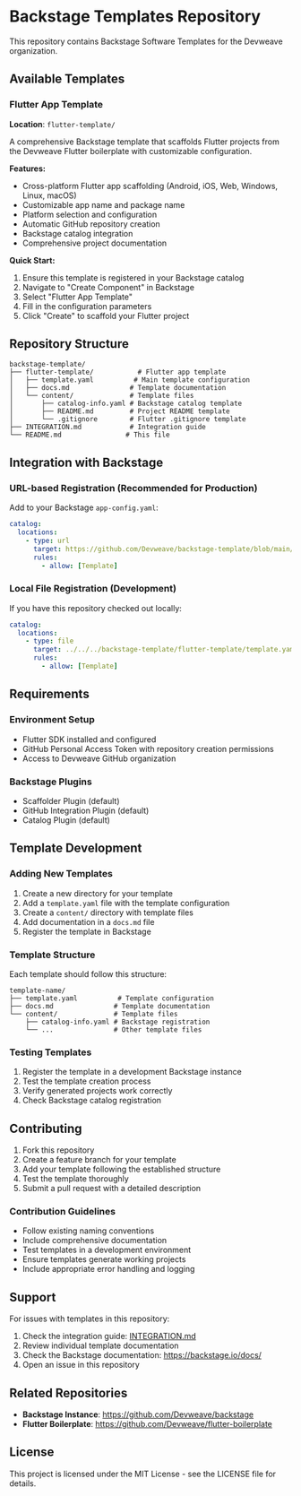 # Backstage Templates Repository

This repository contains Backstage Software Templates for the Devweave organization.

## Available Templates

### Flutter App Template

**Location**: `flutter-template/`

A comprehensive Backstage template that scaffolds Flutter projects from the Devweave Flutter boilerplate with customizable configuration.

**Features:**
- Cross-platform Flutter app scaffolding (Android, iOS, Web, Windows, Linux, macOS)
- Customizable app name and package name
- Platform selection and configuration
- Automatic GitHub repository creation
- Backstage catalog integration
- Comprehensive project documentation

**Quick Start:**
1. Ensure this template is registered in your Backstage catalog
2. Navigate to "Create Component" in Backstage
3. Select "Flutter App Template"
4. Fill in the configuration parameters
5. Click "Create" to scaffold your Flutter project

## Repository Structure

```
backstage-template/
├── flutter-template/           # Flutter app template
│   ├── template.yaml          # Main template configuration
│   ├── docs.md               # Template documentation
│   └── content/              # Template files
│       ├── catalog-info.yaml # Backstage catalog template
│       ├── README.md         # Project README template
│       └── .gitignore        # Flutter .gitignore template
├── INTEGRATION.md            # Integration guide
└── README.md                # This file
```

## Integration with Backstage

### URL-based Registration (Recommended for Production)

Add to your Backstage `app-config.yaml`:

```yaml
catalog:
  locations:
    - type: url
      target: https://github.com/Devweave/backstage-template/blob/main/flutter-template/template.yaml
      rules:
        - allow: [Template]
```

### Local File Registration (Development)

If you have this repository checked out locally:

```yaml
catalog:
  locations:
    - type: file
      target: ../../../backstage-template/flutter-template/template.yaml
      rules:
        - allow: [Template]
```

## Requirements

### Environment Setup
- Flutter SDK installed and configured
- GitHub Personal Access Token with repository creation permissions
- Access to Devweave GitHub organization

### Backstage Plugins
- Scaffolder Plugin (default)
- GitHub Integration Plugin (default)
- Catalog Plugin (default)

## Template Development

### Adding New Templates

1. Create a new directory for your template
2. Add a `template.yaml` file with the template configuration
3. Create a `content/` directory with template files
4. Add documentation in a `docs.md` file
5. Register the template in Backstage

### Template Structure

Each template should follow this structure:
```
template-name/
├── template.yaml          # Template configuration
├── docs.md               # Template documentation
└── content/              # Template files
    ├── catalog-info.yaml # Backstage registration
    └── ...               # Other template files
```

### Testing Templates

1. Register the template in a development Backstage instance
2. Test the template creation process
3. Verify generated projects work correctly
4. Check Backstage catalog registration

## Contributing

1. Fork this repository
2. Create a feature branch for your template
3. Add your template following the established structure
4. Test the template thoroughly
5. Submit a pull request with a detailed description

### Contribution Guidelines

- Follow existing naming conventions
- Include comprehensive documentation
- Test templates in a development environment
- Ensure templates generate working projects
- Include appropriate error handling and logging

## Support

For issues with templates in this repository:

1. Check the integration guide: [INTEGRATION.md](./INTEGRATION.md)
2. Review individual template documentation
3. Check the Backstage documentation: https://backstage.io/docs/
4. Open an issue in this repository

## Related Repositories

- **Backstage Instance**: https://github.com/Devweave/backstage
- **Flutter Boilerplate**: https://github.com/Devweave/flutter-boilerplate

## License

This project is licensed under the MIT License - see the LICENSE file for details.
